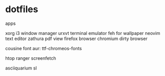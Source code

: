 # dotfiles

apps

xorg
i3		window manager
urxvt		terminal emulator
feh		for wallpaper
neovim		text editor
zathura		pdf view
firefox		browser
chromium	dirty browser

cousine		font		aur: ttf-chromeos-fonts

htop
ranger
screenfetch

asciiquarium
sl
